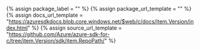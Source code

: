 {% assign package_label = "" %}
{% assign package_url_template = "" %}
{% assign docs_url_template = "https://azuresdkdocs.blob.core.windows.net/$web/c/docs/item.Version/index.html" %}
{% assign source_url_template = "https://github.com/Azure/azure-sdk-for-c/tree/item.Version/sdk/item.RepoPath/" %}